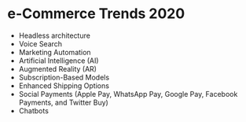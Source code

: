 # e-Commerce Trends 2020

- Headless architecture
- Voice Search
- Marketing Automation
- Artificial Intelligence (AI)
- Augmented Reality (AR)
- Subscription-Based Models
- Enhanced Shipping Options
- Social Payments (Apple Pay, WhatsApp Pay, Google Pay, Facebook Payments, and Twitter Buy)
- Chatbots
